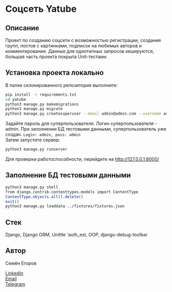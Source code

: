 # Соцсеть Yatube

## Описание

Проект по созданию соцсети с возможностью регистрации, создания групп, постов с картинками, подписок на любимых авторов и комментирования. Данные для однотипных запросов кешируются, большая часть проекта покрыта Unit-тестами

## Установка проекта локально

В папке склонированного репозитория выполните:

```bash
pip install -r requirements.txt 
cd yatube
python3 manage.py makemigrations
python3 manage.py migrate
python3 manage.py createsuperuser --email admin@admin.com --username admin -v 3
```
Задайте пароль для суперпользователя. Логин суперпользователя - admin. При заполнении БД тестовыми данными, суперпользователь уже создан. `Login: admin, pass: admin`  
Затем запустите сервер:
```Bash
python3 manage.py runserver
```
Для проверки работоспособности, перейдите на http://127.0.0.1:8000/


## Заполнение БД тестовыми данными

```bash
python3 manage.py shell
from django.contrib.contenttypes.models import ContentType
ContentType.objects.all().delete()
exit()
python3 manage.py loaddata ../fixtures/fixtures.json
```

## Стек

Django, Django ORM, Unittle 'auth_est, OOP, django-debug-toolbar

## Автор

Семён Егоров

[LinkedIn](https://www.linkedin.com/in/simonegorov/)  
[Email](simon.egorov.job@gmail.com)  
[Telegram](https://t.me/SamePersoon)
